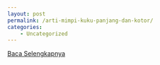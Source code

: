 ```yaml
---
layout: post
permalink: /arti-mimpi-kuku-panjang-dan-kotor/
categories:
    - Uncategorized
---
```


[Baca Selengkapnya](/06)